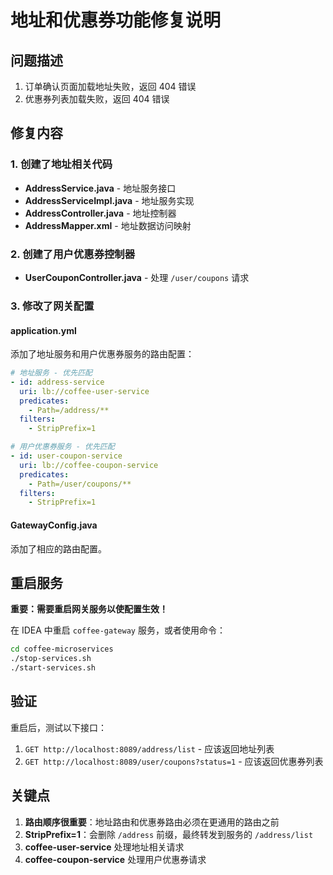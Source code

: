 # 地址和优惠券功能修复说明

## 问题描述
1. 订单确认页面加载地址失败，返回 404 错误
2. 优惠券列表加载失败，返回 404 错误

## 修复内容

### 1. 创建了地址相关代码
- **AddressService.java** - 地址服务接口
- **AddressServiceImpl.java** - 地址服务实现
- **AddressController.java** - 地址控制器
- **AddressMapper.xml** - 地址数据访问映射

### 2. 创建了用户优惠券控制器
- **UserCouponController.java** - 处理 `/user/coupons` 请求

### 3. 修改了网关配置

#### application.yml
添加了地址服务和用户优惠券服务的路由配置：
```yaml
# 地址服务 - 优先匹配
- id: address-service
  uri: lb://coffee-user-service
  predicates:
    - Path=/address/**
  filters:
    - StripPrefix=1

# 用户优惠券服务 - 优先匹配
- id: user-coupon-service
  uri: lb://coffee-coupon-service
  predicates:
    - Path=/user/coupons/**
  filters:
    - StripPrefix=1
```

#### GatewayConfig.java
添加了相应的路由配置。

## 重启服务
**重要：需要重启网关服务以使配置生效！**

在 IDEA 中重启 `coffee-gateway` 服务，或者使用命令：
```bash
cd coffee-microservices
./stop-services.sh
./start-services.sh
```

## 验证
重启后，测试以下接口：
1. `GET http://localhost:8089/address/list` - 应该返回地址列表
2. `GET http://localhost:8089/user/coupons?status=1` - 应该返回优惠券列表

## 关键点
1. **路由顺序很重要**：地址路由和优惠券路由必须在更通用的路由之前
2. **StripPrefix=1**：会删除 `/address` 前缀，最终转发到服务的 `/address/list`
3. **coffee-user-service** 处理地址相关请求
4. **coffee-coupon-service** 处理用户优惠券请求

